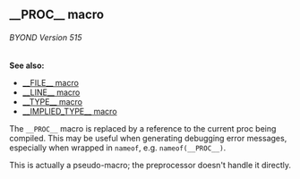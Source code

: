 ## \_\_PROC\_\_ macro 
###### BYOND Version 515
**See also:**
*   [\_\_FILE\_\_ macro](/DM/preprocessor/__FILE__)
*   [\_\_LINE\_\_ macro](/DM/preprocessor/__LINE__)
*   [\_\_TYPE\_\_ macro](/DM/preprocessor/__TYPE__)
*   [\_\_IMPLIED_TYPE\_\_ macro](/DM/preprocessor/__IMPLIED_TYPE__)


The `__PROC__` macro is replaced by a reference to the current
proc being compiled. This may be useful when generating debugging error
messages, especially when wrapped in `nameof`, e.g. `nameof(__PROC__)`.


This is actually a pseudo-macro; the preprocessor doesn\'t
handle it directly.
